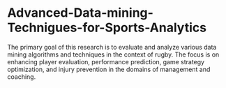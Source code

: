 # Advanced-Data-mining-Technigues-for-Sports-Analytics
The primary goal of this research is to evaluate and analyze various data mining algorithms and techniques in the context of rugby. The focus is on enhancing player evaluation, performance prediction, game strategy optimization, and injury prevention in the domains of management and coaching.
